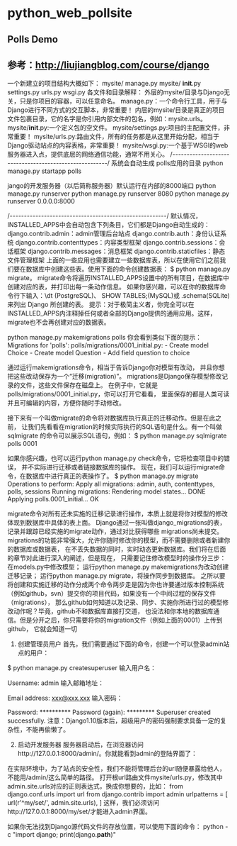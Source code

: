 # python_web_pollsite
Polls Demo
-----------------------------------------------------------------------
参考：http://liujiangblog.com/course/django
-----------------------------------------------------------------------
一个新建立的项目结构大概如下：
mysite/
    manage.py
    mysite/
        __init__.py
        settings.py
        urls.py
        wsgi.py
各文件和目录解释：
外层的mysite/目录与Django无关，只是你项目的容器，可以任意命名。
manage.py：一个命令行工具，用于与Django进行不同方式的交互脚本，非常重要！
内层的mysite/目录是真正的项目文件包裹目录，它的名字是你引用内部文件的包名，例如：mysite.urls。
mysite/__init__.py:一个定义包的空文件。
mysite/settings.py:项目的主配置文件，非常重要！
mysite/urls.py:路由文件，所有的任务都是从这里开始分配，相当于Django驱动站点的内容表格，非常重要！
mysite/wsgi.py:一个基于WSGI的web服务器进入点，提供底层的网络通信功能，通常不用关心。
/*-------------------------------------------------------*/
系统会自动生成 polls应用的目录
python manage.py startapp polls

jango的开发服务器（以后简称服务器）默认运行在内部的8000端口
python manage.py runserver
python manage.py runserver 8080
python manage.py runserver 0.0.0.0:8000


/*-------------------------------------------------------*/
默认情况，INSTALLED_APPS中会自动包含下列条目，它们都是Django自动生成的：
django.contrib.admin：admin管理后台站点
django.contrib.auth：身份认证系统
django.contrib.contenttypes：内容类型框架
django.contrib.sessions：会话框架
django.contrib.messages：消息框架
django.contrib.staticfiles：静态文件管理框架
上面的一些应用也需要建立一些数据库表，所以在使用它们之前我们要在数据库中创建这些表。使用下面的命令创建数据表：
$ python manage.py migrate。
migrate命令将遍历INSTALLED_APPS设置中的所有项目，在数据库中创建对应的表，并打印出每一条动作信息。
如果你感兴趣，可以在你的数据库命令行下输入：\dt (PostgreSQL)、 SHOW TABLES;(MySQL)或 .schema(SQLite)
来列出 Django 所创建的表。
提示：对于极简主义者，你完全可以在INSTALLED_APPS内注释掉任何或者全部的Django提供的通用应用。这样，
migrate也不会再创建对应的数据表。



python manage.py makemigrations polls
你会看到类似下面的提示：
Migrations for 'polls':
  polls/migrations/0001_initial.py:
    - Create model Choice
    - Create model Question
    - Add field question to choice

通过运行makemigrations命令，相当于告诉Django你对模型有改动，
并且你想把这些改动保存为一个“迁移(migration)”。
migrations是Django保存模型修改记录的文件，这些文件保存在磁盘上。
在例子中，它就是polls/migrations/0001_initial.py，你可以打开它看看，
里面保存的都是人类可读并且可编辑的内容，方便你随时手动修改。

接下来有一个叫做migrate的命令将对数据库执行真正的迁移动作。但是在此之前，
让我们先看看在migration的时候实际执行的SQL语句是什么。有一个叫做sqlmigrate
的命令可以展示SQL语句，例如：
$ python manage.py sqlmigrate polls 0001

如果你感兴趣，也可以运行python manage.py check命令，它将检查项目中的错误，
并不实际进行迁移或者链接数据库的操作。
现在，我们可以运行migrate命令，在数据库中进行真正的表操作了。
$ python manage.py migrate
Operations to perform:
    Apply all migrations: admin, auth, contenttypes, polls, sessions
Running migrations:
    Rendering model states... DONE
    Applying polls.0001_initial... OK

migrate命令对所有还未实施的迁移记录进行操作，本质上就是将你对模型的修改体现到数据库中具体的表上面。
Django通过一张叫做django_migrations的表，记录并跟踪已经实施的migrate动作，通过对比获得哪些
migrations尚未提交。
migrations的功能非常强大，允许你随时修改你的模型，而不需要删除或者新建你的数据库或数据表，
在不丢失数据的同时，实时动态更新数据库。我们将在后面的章节对此进行深入的阐述，但是现在，
只需要记住修改模型时的操作分三步：
在models.py中修改模型；
运行python manage.py makemigrations为改动创建迁移记录；
运行python manage.py migrate，将操作同步到数据库。
之所以要将创建和实施迁移的动作分成两个命令两步走是因为你也许要通过版本控制系统
（例如github，svn）提交你的项目代码，如果没有一个中间过程的保存文件（migrations），
那么github如何知道以及记录、同步、实施你所进行过的模型修改动作呢？毕竟，github不和数据库直接打交道，
也没法和你本地的数据库通信。但是分开之后，你只需要将你的migration文件（例如上面的0001）上传到github，
它就会知道一切


1. 创建管理员用户
首先，我们需要通过下面的命令，创建一个可以登录admin站点的用户：

$ python manage.py createsuperuser
输入用户名：

Username: admin
输入邮箱地址：

Email address: xxx@xxx.xxx
输入密码：

Password: **********
Password (again): *********
Superuser created successfully.
注意：Django1.10版本后，超级用户的密码强制要求具备一定的复杂性，不能再偷懒了。

2. 启动开发服务器
服务器启动后，在浏览器访问http://127.0.0.1:8000/admin/。你就能看到admin的登陆界面了：

在实际环境中，为了站点的安全性，我们不能将管理后台的url随便暴露给他人，不能用/admin/这么简单的路径。
打开根url路由文件mysite/urls.py，修改其中admin.site.urls对应的正则表达式，换成你想要的，比如：
from django.conf.urls import url
from django.contrib import admin
urlpatterns = [
    url(r'^my/set/', admin.site.urls),
]
这样，我们必须访问http://127.0.0.1:8000/my/set/才能进入admin界面。



如果你无法找到Django源代码文件的存放位置，可以使用下面的命令：
python -c "import django; print(django.__path__)"






